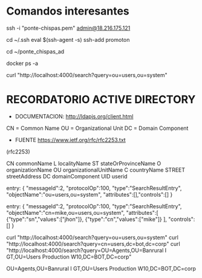 # Comandos interesantes

ssh -i "ponte-chispas.pem" admin@18.216.175.121

cd ~/.ssh
eval $(ssh-agent -s)
ssh-add promoton

cd ~/ponte_chispas_ad

docker ps -a

curl "http://localhost:4000/search?query=ou=users,ou=system"


# RECORDATORIO ACTIVE DIRECTORY

- DOCUMENTACION: http://ldapjs.org/client.html

CN = Common Name
OU = Organizational Unit
DC = Domain Component


- FUENTE https://www.ietf.org/rfc/rfc2253.txt  

(rfc2253)

CN      commonName
L       localityName
ST      stateOrProvinceName
O       organizationName
OU      organizationalUnitName
C       countryName
STREET  streetAddress
DC      domainComponent
UID     userid





entry: {
    "messageId":2,
    "protocolOp":100,
    "type":"SearchResultEntry",
    "objectName":"ou=users,ou=system",
    "attributes":[],"controls":[]
}

entry: {
    "messageId":2,
    "protocolOp":100,
    "type":"SearchResultEntry",
    "objectName":"cn=mike,ou=users,ou=system",
    "attributes":[
        {"type":"sn","values":["jhon"]},
        {"type":"cn","values":["mike"]}
    ],
    "controls":[]
}

curl "http://localhost:4000/search?query=ou=users,ou=system"
curl "http://localhost:4000/search?query=cn=users,dc=bot,dc=corp"
curl "http://localhost:4000/search?query=OU=Agents,OU=Banrural I GT,OU=Users Production W10,DC=BOT,DC=corp"


<!-- query para obtener usuarios de TRT, PTC -->
OU=Agents,OU=Banrural I GT,OU=Users Production W10,DC=BOT,DC=corp